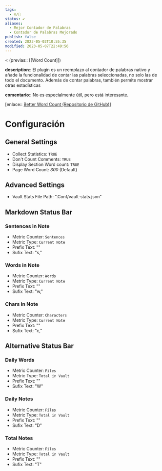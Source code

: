 ```yaml
---
tags:
  - ⚙️/🔌
status: ✔️
aliases:
  - Mejor Contador de Palabras
  - Contador de Palabras Mejorado
publish: false
created: 2023-05-02T10:55:35
modified: 2023-05-07T22:49:56
---
```


< (previas:: [[Word Count]])

**description**:: El plugin es un reemplazo al contador de palabras nativo y añade la funcionalidad de contar las palabras seleccionadas, no solo las de todo el documento. Además de contar palabras, también permite mostrar otras estadísticas

**comentario**:: No es especialmente útil, pero está interesante.

[enlace:: [Better Word Count (Repositorio de GitHub)](https://github.com/lukeleppan/better-word-count)]

# Configuración

## General Settings

- Collect Statistics: `TRUE`
- Don't Count Comments: `TRUE`
- Display Section Word count: `TRUE`
- Page Word Count: *300* (Default)

## Advanced Settings

- Vault Stats File Path: ".Conf/vault-stats.json"

## Markdown Status Bar

### Sentences in Note

- Metric Counter: `Sentences`
- Metric Type: `Current Note`
- Prefix Text: ""
- Sufix Text: "s,"

### Words in Note

- Metric Counter: `Words`
- Metric Type: `Current Note`
- Prefix Text: ""
- Sufix Text: "w,"

### Chars in Note

- Metric Counter: `Characters`
- Metric Type: `Current Note`
- Prefix Text: ""
- Sufix Text: "c,"

## Alternative Status Bar

### Daily Words

- Metric Counter: `Files`
- Metric Type: `Total in Vault`
- Prefix Text: ""
- Sufix Text: "W"

### Daily Notes

- Metric Counter: `Files`
- Metric Type: `Total in Vault`
- Prefix Text: ""
- Sufix Text: "D"

### Total Notes

- Metric Counter: `Files`
- Metric Type: `Total in Vault`
- Prefix Text: ""
- Sufix Text: "T"
